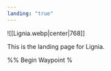 ```yaml
---
landing: "true"
---
```


![[Lignia.webp|center|768]]

This is the landing page for Lignia.

%% Begin Waypoint %